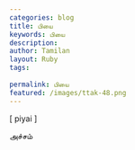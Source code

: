 ```yaml
---
categories: blog
title: பியை
keywords: பியை
description: 
author: Tamilan
layout: Ruby
tags: 
 
permalink: பியை
featured: /images/ttak-48.png
---
```

  
[ piyai ]  
  
அச்சம்